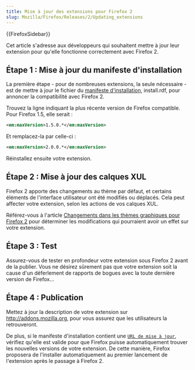 ```yaml
---
title: Mise à jour des extensions pour Firefox 2
slug: Mozilla/Firefox/Releases/2/Updating_extensions
---
```


{{FirefoxSidebar}}

Cet article s'adresse aux développeurs qui souhaitent mettre à jour leur extension pour qu'elle fonctionne correctement avec Firefox 2.

## Étape 1&nbsp;: Mise à jour du manifeste d'installation

La première étape - pour de nombreuses extensions, la seule nécessaire - est de mettre à jour le fichier du [manifeste d'installation](/fr/Manifestes_d'installation), install.rdf, pour annoncer la compatibilité avec Firefox 2.

Trouvez la ligne indiquant la plus récente version de Firefox compatible. Pour Firefox 1.5, elle serait&nbsp;:

```xml
<em:maxVersion>1.5.0.*</em:maxVersion>
```

Et remplacez-la par celle-ci&nbsp;:

```xml
<em:maxVersion>2.0.0.*</em:maxVersion>
```

Réinstallez ensuite votre extension.

## Étape 2&nbsp;: Mise à jour des calques XUL

Firefox 2 apporte des changements au thème par défaut, et certains éléments de l'interface utilisateur ont été modifiés ou déplacés. Cela peut affecter votre extension, selon les actions de vos calques XUL.

Référez-vous à l'article [Changements dans les thèmes graphiques pour Firefox 2](/fr/Changements_dans_les_thèmes_graphiques_pour_Firefox_2) pour déterminer les modifications qui pourraient avoir un effet sur votre extension.

## Étape 3&nbsp;: Test

Assurez-vous de tester en profondeur votre extension sous Firefox 2 avant de la publier. Vous ne désirez sûrement pas que votre extension soit la cause d'un déferlement de rapports de bogues avec la toute dernière version de Firefox...

## Étape 4&nbsp;: Publication

Mettez à jour la description de votre extension sur <http://addons.mozilla.org>, pour vous assurez que les utilisateurs la retrouveront.

De plus, si le manifeste d'installation contient une [`URL de mise à jour`](/fr/Manifestes_d'installation#updateURL), vérifiez qu'elle est valide pour que Firefox puisse automatiquement trouver les nouvelles versions de votre extension. De cette manière, Firefox proposera de l'installer automatiquement au premier lancement de l'extension après le passage à Firefox 2.
